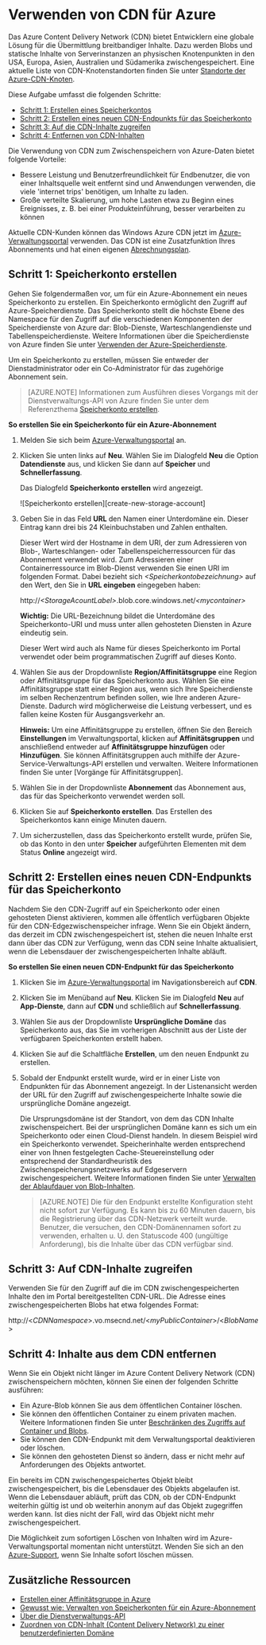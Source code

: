 ﻿# Verwenden von CDN für Azure

Das Azure Content Delivery Network (CDN) bietet Entwicklern eine
globale Lösung für die Übermittlung breitbandiger Inhalte. Dazu werden Blobs
und statische Inhalte von Serverinstanzen an physischen Knotenpunkten in den USA,
Europa, Asien, Australien und Südamerika zwischengespeichert. Eine aktuelle Liste von
CDN-Knotenstandorten finden Sie unter [Standorte der Azure-CDN-Knoten].

Diese Aufgabe umfasst die folgenden Schritte:

* [Schritt 1: Erstellen eines Speicherkontos](#Step1)
* [Schritt 2: Erstellen eines neuen CDN-Endpunkts für das Speicherkonto](#Step2)
* [Schritt 3: Auf die CDN-Inhalte zugreifen](#Step3)
* [Schritt 4: Entfernen von CDN-Inhalten](#Step4)

Die Verwendung von CDN zum Zwischenspeichern von Azure-Daten bietet folgende Vorteile:

-   Bessere Leistung und Benutzerfreundlichkeit für Endbenutzer, die von einer Inhaltsquelle weit entfernt sind und Anwendungen verwenden, die viele 'internet trips' benötigen, um Inhalte zu laden.
-   Große verteilte Skalierung, um hohe Lasten etwa zu Beginn eines Ereignisses, z. B. bei einer Produkteinführung, besser verarbeiten zu können

Aktuelle CDN-Kunden können das Windows Azure CDN jetzt im [Azure-Verwaltungsportal] verwenden. Das CDN ist eine Zusatzfunktion Ihres Abonnements und hat einen eigenen [Abrechnungsplan].

<a id="Step1"> </a>
<h2>Schritt 1: Speicherkonto erstellen</h2>

Gehen Sie folgendermaßen vor, um für ein Azure-Abonnement ein neues
Speicherkonto zu erstellen. Ein Speicherkonto ermöglicht den Zugriff auf 
Azure-Speicherdienste. Das Speicherkonto stellt die höchste Ebene
des Namespace für den Zugriff auf die verschiedenen Komponenten der Speicherdienste von Azure
dar: Blob-Dienste, Warteschlangendienste und Tabellenspeicherdienste. Weitere
Informationen über die Speicherdienste von Azure finden Sie unter [Verwenden der
Azure-Speicherdienste](http://msdn.microsoft.com/library/azure/gg433040.aspx).

Um ein Speicherkonto zu erstellen, müssen Sie entweder der
Dienstadministrator oder ein Co-Administrator für das zugehörige Abonnement sein.

> [AZURE.NOTE] Informationen zum Ausführen dieses Vorgangs mit der
Dienstverwaltungs-API von Azure finden Sie unter dem Referenzthema [Speicherkonto erstellen](http://msdn.microsoft.com/library/windowsazure/hh264518.aspx).

**So erstellen Sie ein Speicherkonto für ein Azure-Abonnement**

1.  Melden Sie sich beim [Azure-Verwaltungsportal] an.
2.  Klicken Sie unten links auf **Neu**. Wählen Sie im Dialogfeld **Neu** die Option **Datendienste** aus, und klicken Sie dann auf **Speicher** und **Schnellerfassung**.

    Das Dialogfeld **Speicherkonto erstellen** wird angezeigt.

    ![Speicherkonto erstellen][create-new-storage-account]

4. Geben Sie in das Feld **URL** den Namen einer Unterdomäne ein. Dieser Eintrag kann drei bis 24 Kleinbuchstaben und Zahlen enthalten.

    Dieser Wert wird der Hostname in dem URI, der
    zum Adressieren von Blob-, Warteschlangen- oder Tabellenspeicherressourcen für das Abonnement verwendet wird. Zum
    Adressieren einer Containerressource im Blob-Dienst verwenden Sie einen
    URI im folgenden Format. Dabei bezieht sich *&lt;Speicherkontobezeichnung&gt;* auf
    den Wert, den Sie in **URL eingeben** eingegeben haben:

    http://*&lt;StorageAcountLabel&gt;*.blob.core.windows.net/*&lt;mycontainer&gt;*

    **Wichtig:** Die URL-Bezeichnung bildet die Unterdomäne des
    Speicherkonto-URI und muss unter allen gehosteten Diensten in 
    Azure eindeutig sein.

	Dieser Wert wird auch als Name für dieses Speicherkonto im Portal verwendet oder beim programmatischen Zugriff auf dieses Konto.

5.  Wählen Sie aus der Dropdownliste **Region/Affinitätsgruppe** eine Region oder Affinitätsgruppe für das Speicherkonto aus. Wählen Sie eine Affinitätsgruppe statt einer Region aus, wenn sich Ihre Speicherdienste im selben Rechenzentrum befinden sollen, wie Ihre anderen Azure-Dienste. Dadurch wird möglicherweise die Leistung verbessert, und es fallen keine Kosten für Ausgangsverkehr an.  

    **Hinweis:** Um eine Affinitätsgruppe zu erstellen, öffnen Sie den Bereich **Einstellungen** im Verwaltungsportal, klicken auf **Affinitätsgruppen** und anschließend entweder auf **Affinitätsgruppe hinzufügen** oder **Hinzufügen**. Sie können Affinitätsgruppen auch mithilfe der Azure-Service-Verwaltungs-API erstellen und verwalten. Weitere Informationen finden Sie unter [Vorgänge für Affinitätsgruppen].

6. Wählen Sie in der Dropdownliste **Abonnement** das Abonnement aus, das für das Speicherkonto verwendet werden soll.
7.  Klicken Sie auf **Speicherkonto erstellen**. Das Erstellen des Speicherkontos kann einige Minuten dauern.
8.  Um sicherzustellen, dass das Speicherkonto erstellt wurde, prüfen Sie, ob das Konto in den unter **Speicher** aufgeführten Elementen mit dem Status **Online** angezeigt wird.

<a id="Step2"> </a>
<h2>Schritt 2: Erstellen eines neuen CDN-Endpunkts für das Speicherkonto</h2>

Nachdem Sie den CDN-Zugriff auf ein Speicherkonto oder einen gehosteten Dienst aktivieren, kommen alle
öffentlich verfügbaren Objekte für den CDN-Edgezwischenspeicher infrage. Wenn Sie
ein Objekt ändern, das derzeit im CDN zwischengespeichert ist, stehen die neuen Inhalte
erst dann über das CDN zur Verfügung, wenn das CDN seine Inhalte aktualisiert,
wenn die Lebensdauer der zwischengespeicherten Inhalte abläuft.

**So erstellen Sie einen neuen CDN-Endpunkt für das Speicherkonto**

1. Klicken Sie im [Azure-Verwaltungsportal] im Navigationsbereich auf **CDN**.

2. Klicken Sie im Menüband auf **Neu**. Klicken Sie im Dialogfeld **Neu** auf **App-Dienste**, dann auf **CDN** und schließlich auf **Schnellerfassung**.

3. Wählen Sie aus der Dropdownliste **Ursprüngliche Domäne** das Speicherkonto aus, das Sie im vorherigen Abschnitt aus der Liste der verfügbaren Speicherkonten erstellt haben. 

4. Klicken Sie auf die Schaltfläche **Erstellen**, um den neuen Endpunkt zu erstellen.

5. Sobald der Endpunkt erstellt wurde, wird er in einer Liste von Endpunkten für das Abonnement angezeigt. In der Listenansicht werden der URL für den Zugriff auf zwischengespeicherte Inhalte sowie die ursprüngliche Domäne angezeigt. 

	Die Ursprungsdomäne ist der Standort, von dem das CDN Inhalte
    zwischenspeichert. Bei der ursprünglichen Domäne kann es sich um ein Speicherkonto oder einen Cloud-Dienst handeln. In diesem Beispiel wird ein Speicherkonto verwendet. Speicherinhalte werden entsprechend einer von Ihnen festgelegten Cache-Steuereinstellung oder entsprechend der Standardheuristik des Zwischenspeicherungsnetzwerks auf Edgeservern zwischengespeichert. Weitere Informationen finden Sie unter [Verwalten der Ablaufdauer von Blob-Inhalten](http://msdn.microsoft.com/library/gg680306.aspx). 


    > [AZURE.NOTE] Die für den Endpunkt erstellte Konfiguration steht nicht
    sofort zur Verfügung. Es kann bis zu 60 Minuten dauern, bis
    die Registrierung über das CDN-Netzwerk verteilt wurde. Benutzer, die versuchen,
    den CDN-Domänennamen sofort zu verwenden, erhalten u. U. den Statuscode 400
    (ungültige Anforderung), bis die Inhalte über das CDN verfügbar sind.

<a id="Step3"> </a>
<h2>Schritt 3: Auf CDN-Inhalte zugreifen</h2> 

Verwenden Sie für den Zugriff auf die im CDN zwischengespeicherten Inhalte den im Portal bereitgestellten CDN-URL. Die Adresse eines zwischengespeicherten Blobs hat etwa folgendes Format:

http://<*CDNNamespace*\>.vo.msecnd.net/<*myPublicContainer*\>/<*BlobName*\>

<a id="Step4"> </a>
<h2>Schritt 4: Inhalte aus dem CDN entfernen</h2>

Wenn Sie ein Objekt nicht länger im Azure Content
Delivery Network (CDN) zwischenspeichern möchten, können Sie einen der folgenden Schritte ausführen:

-   Ein Azure-Blob können Sie aus dem öffentlichen Container
    löschen.
-   Sie können den öffentlichen Container zu einem privaten machen. Weitere Informationen finden Sie unter [Beschränken des Zugriffs auf Container und Blobs](http://msdn.microsoft.com/library/dd179354.aspx).
-   Sie können den CDN-Endpunkt mit dem Verwaltungsportal deaktivieren oder
    löschen.
-   Sie können den gehosteten Dienst so ändern, dass er nicht mehr auf Anforderungen des
    Objekts antwortet.

Ein bereits im CDN zwischengespeichertes Objekt bleibt zwischengespeichert, bis die
Lebensdauer des Objekts abgelaufen ist. Wenn die Lebensdauer abläuft,
prüft das CDN, ob der CDN-Endpunkt weiterhin gültig ist
und ob weiterhin anonym auf das Objekt zugegriffen werden kann. Ist dies nicht der Fall,
wird das Objekt nicht mehr zwischengespeichert.

Die Möglichkeit zum sofortigen Löschen von Inhalten wird im Azure-Verwaltungsportal momentan nicht unterstützt. Wenden Sie sich an den [Azure-Support](http://azure.microsoft.com/support/options/), wenn Sie Inhalte sofort löschen müssen. 

## Zusätzliche Ressourcen

-   [Erstellen einer Affinitätsgruppe in Azure]
-   [Gewusst wie: Verwalten von Speicherkonten für ein Azure-Abonnement]
-   [Über die Dienstverwaltungs-API]
-   [Zuordnen von CDN-Inhalt (Content Delivery Network) zu einer benutzerdefinierten Domäne]

  [Speicherkonto erstellen]: http://msdn.microsoft.com/library/windowsazure/hh264518.aspx
  [Standorte der Azure-CDN-Knoten]: http://msdn.microsoft.com/library/windowsazure/gg680302.aspx
  [Azure-Verwaltungsportal]: https://manage.windowsazure.com/
  [Abrechnungsplan]: /pricing/calculator/?scenario=full
  [Registrieren eines benutzerdefinierten Unterdomänennamens für den Zugriff auf Blobs in Azure]: http://msdn.microsoft.com/library/windowsazure/ee795179.aspx
  [Erstellen einer Affinitätsgruppe in Azure]: http://msdn.microsoft.com/library/azure/ee460798.aspx
  [Übersicht über das Azure-CDN]: http://msdn.microsoft.com/library/windowsazure/ff919703.aspx
  [Gewusst wie: Verwalten von Speicherkonten für ein Azure-Abonnement]: http://msdn.microsoft.com/library/windowsazure/hh531567.aspx
  [Über die Dienstverwaltungs-API]: http://msdn.microsoft.com/library/windowsazure/ee460807.aspx
  [Zuordnen von CDN-Inhalt (Content Delivery Network) zu einer benutzerdefinierten Domäne]: http://msdn.microsoft.com/library/windowsazure/gg680307.aspx


[Erstellen eines neuen Speicherkontos]: ./media/cdn/CDN_CreateNewStorageAcct.png
[Vorheriges Verwaltungsportal]: ../../Shared/Media/previous-portal.png

<!--HONumber=49-->